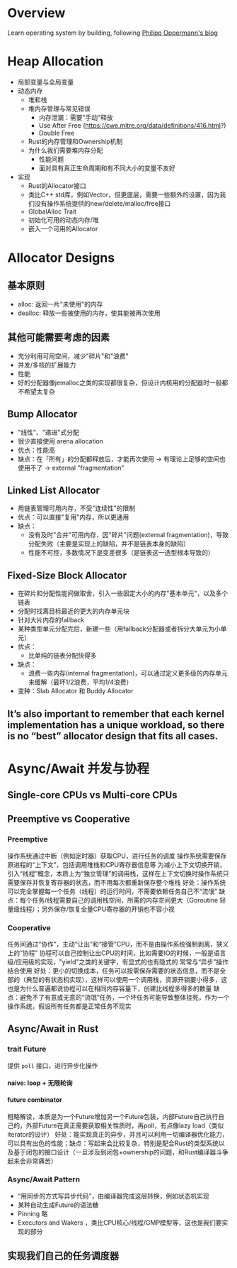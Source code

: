# Overview
Learn operating system by building, following [Philipp Oppermann's blog](https://os.phil-opp.com/)

# Heap Allocation
- 局部变量与全局变量
- 动态内存
  - 堆和栈
  - 堆内存管理与常见错误
    - 内存泄漏：需要"手动"释放
    - Use After Free (https://cwe.mitre.org/data/definitions/416.html?)
    - Double Free
  - Rust的内存管理和Ownership机制
  - 为什么我们需要堆内存分配
    - 性能问题
    - 面对具有真正生命周期和有不同大小的变量不友好
- 实现
  - Rust的Allocator接口
  - 类比C++ std库，例如Vector，但更底层，需要一些额外的设置，因为我们没有操作系统提供的new/delete/malloc/free接口
  - GlobalAlloc Trait
  - 初始化可用的动态内存/堆
  - 嵌入一个可用的Allocator

# Allocator Designs
## 基本原则
- alloc: 返回一片"未使用"的内存
- dealloc: 释放一些被使用的内存，使其能被再次使用
## 其他可能需要考虑的因素
- 充分利用可用空间，减少"碎片"和"浪费"
- 并发/多核的扩展能力
- 性能
- 好的分配器像jemalloc之类的实现都很复杂，但设计内核用的分配器时一般都不希望太复杂

## Bump Allocator
- "线性"、"递进"式分配
- 很少直接使用 arena allocation
- 优点：性能高
- 缺点：在「所有」的分配都释放后，才能再次使用 -> 有理论上足够的空间也使用不了 -> external "fragmentation"

## Linked List Allocator
- 用链表管理可用内存，不受"连续性"的限制
- 优点：可以直接"复用"内存，所以更通用
- 缺点：
  - 没有及时"合并"可用内存，因"碎片"问题(external fragmentation)，导致分配失败（主要是实现上的缺陷，并不是链表本身的缺陷）
  - 性能不可控，多数情况下是变差很多（是链表这一选型根本导致的）

## Fixed-Size Block Allocator
- 在碎片和分配性能间做取舍，引入一些固定大小的内存"基本单元"，以及多个链表
- 分配时找离目标最近的更大的内存单元块
- 针对大片内存的fallback
- 某种类型单元分配完后，新建一些（用fallback分配器或者拆分大单元为小单元）
- 优点：
  - 比单纯的链表分配快得多
- 缺点：
  - 浪费一些内存(internal fragmentation)，可以通过定义更多级的内存单元来缓解（最坏1/2浪费，平均1/4浪费）
- 变种：Slab Allocator 和 Buddy Allocator

## It’s also important to remember that each kernel implementation has a unique workload, so there is no “best” allocator design that fits all cases.

# Async/Await 并发与协程
## Single-core CPUs vs Multi-core CPUs
## Preemptive vs Cooperative
### Preemptive
操作系统通过中断（例如定时器）获取CPU，进行任务的调度
操作系统需要保存原进程的“上下文”，包括调用堆栈和CPU寄存器信息等
为减小上下文切换开销，引入“线程”概念，本质上为“独立管理”的调用栈，这样在上下文切换时操作系统只需要保存并恢复寄存器的状态，而不用每次都重新保存整个堆栈
好处：操作系统可以完全掌握每一个任务（线程）的运行时间，不需要依赖任务自己不“流氓”
缺点：每个任务/线程需要自己的调用栈空间，所需的内存空间更大（Goroutine 轻量级线程）；另外保存/恢复全量CPU寄存器的开销也不容小视
### Cooperative
任务间通过“协作”，主动“让出”和“接管”CPU，而不是由操作系统强制剥离，狭义上的“协程”
协程可以自己控制让出CPU的时间，比如需要IO的时候，一般是语言级/应用级的实现，"yield"之类的关键字，有显式的也有隐式的
常常与“异步”操作结合使用
好处：更小的切换成本，任务可以按需保存需要的状态信息，而不是全部的（典型的有状态机实现），这样可以使用一个调用栈，资源开销要小得多，这也是为什么普遍都说协程可以在相同内存容量下，创建比线程多得多的数量
缺点：避免不了有意或无意的“流氓”任务，一个坏任务可能导致整体挂死，作为一个操作系统，假设所有任务都是正常任务不现实

## Async/Await in Rust
### trait Future
提供 `poll` 接口，进行异步化操作
#### naive: loop + 无限轮询
#### future combinator
粗略解读，本质是为一个Future增加另一个Future包装，内部Future自己执行自己的，外部Future在真正需要获取相关性质时，再poll，有点像lazy load（类似iterator的设计）
好处：能实现真正的异步，并且可以利用一切编译器优化能力，可以具有出色的性能；缺点：写起来会比较复杂，特别是配合Rust的类型系统以及基于闭包的接口设计（一旦涉及到闭包+ownership的问题，和Rust编译器斗争起来会非常痛苦）
### Async/Await Pattern
- “用同步的方式写异步代码”，由编译器完成这层转换，例如状态机实现
- 某种自动生成Future的语法糖
- Pinning 略
- Executors and Wakers ，类比CPU核心/线程/GMP模型等，这也是我们要实现的部分
## 实现我们自己的任务调度器
